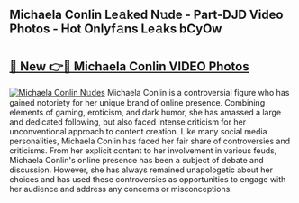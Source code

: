 ## Michaela Conlin Le𝚊ked N𝚞de - Part-DJD Video Photos - Hot Onlyf𝚊ns Le𝚊ks bCyOw

# <h2><a href="http://ab69277.deff.icu/?id=Michaela+Conlin">🔗 New 👉🔴 Michaela Conlin VIDEO Photos</a></h2>

[![Michaela Conlin N𝚞des](https://i.imgur.com/rIISA9y.gif)](http://ab69277.deff.icu/?id=Michaela+Conlin)
Michaela Conlin is a controversial figure who has gained notoriety for her unique brand of online presence. Combining elements of gaming, eroticism, and dark humor, she has amassed a large and dedicated following, but also faced intense criticism for her unconventional approach to content creation. Like many social media personalities, Michaela Conlin has faced her fair share of controversies and criticisms. From her explicit content to her involvement in various feuds, Michaela Conlin's online presence has been a subject of debate and discussion. However, she has always remained unapologetic about her choices and has used these controversies as opportunities to engage with her audience and address any concerns or misconceptions.
